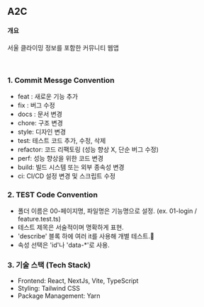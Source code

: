 ## A2C

#### **개요**

서울 클라이밍 정보를 포함한 커뮤니티 웹앱

<br>

### 1. Commit Messge Convention 

- feat : 새로운 기능 추가
- fix : 버그 수정
- docs : 문서 변경
- chore: 구조 변경
- style: 디자인 변경
- test: 테스트 코드 추가, 수정, 삭제
- refactor: 코드 리팩토링 (성능 향상 X, 단순 버그 수정)
- perf: 성능 향상을 위한 코드 변경
- build: 빌드 시스템 또는 외부 종속성 변경
- ci: CI/CD 설정 변경 및 스크립트 수정

### 2. TEST Code Convention

- 폴더 이름은 00-페이지명, 파일명은 기능명으로 설정. (ex. 01-login / feature.test.ts)
- 테스트 제목은 서술적이며 명확하게 표현.
- 'describe' 블록 하에 여러 it를 사용해 개별 테스트.
- 속성 선택은 'id'나 'data-\*'로 사용.

### 3. 기술 스택 (Tech Stack)
- Frontend: React, NextJs, Vite, TypeScript
- Styling: Tailwind CSS
- Package Management: Yarn

